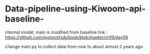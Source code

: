 # Data-pipeline-using-Kiwoom-api-baseline-
internal model, main is modified from baseline link : https://github.com/pystockhub/book/blob/master/ch19/day06

change main.py to collect data from now to about almost 2 years ago 
